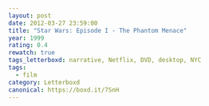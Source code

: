 ```yaml
---
layout: post 
date: 2012-03-27 23:59:00
title: "Star Wars: Episode I - The Phantom Menace"
year: 1999
rating: 0.4
rewatch: true
tags_letterboxd: narrative, Netflix, DVD, desktop, NYC
tags:
  - film
category: Letterboxd
canonical: https://boxd.it/7SnH
---
```

